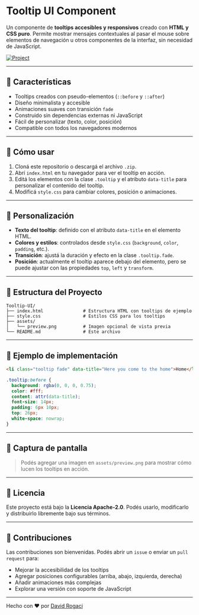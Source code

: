 # Tooltip UI Component

Un componente de **tooltips accesibles y responsivos** creado con **HTML y CSS puro**. Permite mostrar mensajes contextuales al pasar el mouse sobre elementos de navegación u otros componentes de la interfaz, sin necesidad de JavaScript.

[![Project](https://roadmap.sh/projects/tooltip-ui)](https://roadmap.sh/projects/tooltip-ui)

---

## 🎯 Características

- Tooltips creados con pseudo-elementos (`::before` y `::after`)
- Diseño minimalista y accesible
- Animaciones suaves con transición `fade`
- Construido sin dependencias externas ni JavaScript
- Fácil de personalizar (texto, color, posición)
- Compatible con todos los navegadores modernos

---

## 🚀 Cómo usar

1. Cloná este repositorio o descargá el archivo `.zip`.
2. Abrí `index.html` en tu navegador para ver el tooltip en acción.
3. Editá los elementos con la clase `.tooltip` y el atributo `data-title` para personalizar el contenido del tooltip.
4. Modificá `style.css` para cambiar colores, posición o animaciones.

---

## 🔧 Personalización

- **Texto del tooltip**: definido con el atributo `data-title` en el elemento HTML.
- **Colores y estilos**: controlados desde `style.css` (`background`, `color`, `padding`, etc.).
- **Transición**: ajustá la duración y efecto en la clase `.tooltip.fade`.
- **Posición**: actualmente el tooltip aparece debajo del elemento, pero se puede ajustar con las propiedades `top`, `left` y `transform`.

---

## 📁 Estructura del Proyecto

```
Tooltip-UI/
├── index.html               # Estructura HTML con tooltips de ejemplo
├── style.css                # Estilos CSS para los tooltips
├── assets/
│   └── preview.png          # Imagen opcional de vista previa
└── README.md                # Este archivo
```

---

## 🧪 Ejemplo de implementación

```html
<li class="tooltip fade" data-title="Here you come to the home">Home</li>
```

```css
.tooltip:before {
  background: rgba(0, 0, 0, 0.75);
  color: #fff;
  content: attr(data-title);
  font-size: 14px;
  padding: 6px 10px;
  top: 26px;
  white-space: nowrap;
}
```

---

## 📸 Captura de pantalla

> Podés agregar una imagen en `assets/preview.png` para mostrar cómo lucen los tooltips en acción.

---

## 📜 Licencia

Este proyecto está bajo la **Licencia Apache-2.0**. Podés usarlo, modificarlo y distribuirlo libremente bajo sus términos.

---

## 🤝 Contribuciones

Las contribuciones son bienvenidas. Podés abrir un `issue` o enviar un `pull request` para:

- Mejorar la accesibilidad de los tooltips
- Agregar posiciones configurables (arriba, abajo, izquierda, derecha)
- Añadir animaciones más complejas
- Explorar una versión con soporte de JavaScript

---

Hecho con ❤️ por [David Rogaci](https://github.com/davidrogaci)
